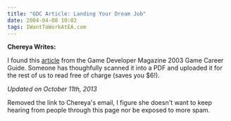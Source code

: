 ```yaml
---
title: "GDC Article: Landing Your Dream Job"
date: 2004-04-08 10:02
tags: IWantToWorkAtEA.com
---
```

**Chereya Writes:** 

I found this [article][2] from the Game Developer Magazine 2003 Game Career Guide. Someone has thoughfully scanned it into a PDF and uploaded it for the rest of us to read free of charge (saves you $6!).

*Updated on October 11th, 2013*

Removed the link to Chereya's email, I figure she doesn't want to keep hearing from people through this page nor be exposed to more spam.

 [2]: http://wagstaff.info/WritingPDFs/game_devloper_getting_hired.pdf


